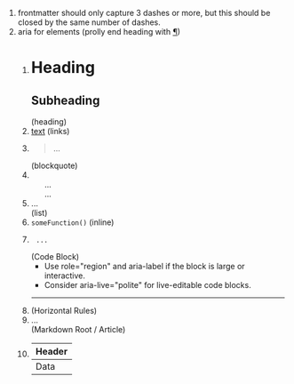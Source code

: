 1. frontmatter should only capture 3 dashes or more, but this should be closed by the same number of dashes.
3. aria for elements (prolly end heading with <a aria-hidden="true" class="anchor" id="heading" href="#heading">¶</a>)
    1. <h1 aria-level="1">Heading</h1><h2 aria-level="2">Subheading</h2> (heading)
    2. <a href="..." aria-label="Descriptive label if needed">text</a> (links)
    3. <blockquote role="note" aria-label="Quote by author">...</blockquote> (blockquote)
    4. <ul role="list">...</ul><ol role="list">...</ol><li role="listitem">...</li> (list)
    5. <code aria-label="Code">someFunction()</code> (inline)
    6. <pre role="region" aria-label="Code block in JavaScript"> <code>...</code> </pre> (Code Block)
        - Use role="region" and aria-label if the block is large or interactive.
        - Consider aria-live="polite" for live-editable code blocks.
    7. <hr role="separator" aria-hidden="true" /> (Horizontal Rules)
    8. <article role="document" aria-label="Markdown content">...</article> (Markdown Root / Article)
    9. <table role="table">
        <thead role="rowgroup">
            <tr role="row">
            <th role="columnheader" scope="col">Header</th>
            </tr>
        </thead>
        <tbody role="rowgroup">
            <tr role="row">
            <td role="cell">Data</td>
            </tr>
        </tbody>
        </table>
    